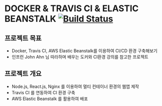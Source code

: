 # DOCKER & TRAVIS CI & ELASTIC BEANSTALK [![Build Status](https://travis-ci.org/yeo311/docker-travisci-elasticbeanstalk.svg?branch=master)](https://travis-ci.org/yeo311/docker-travisci-elasticbeanstalk)
## 프로젝트 목표
- Docker, Travis CI, AWS Elastic Beanstalk를 이용하여 CI/CD 환경 구축해보기
- 인프런 John Ahn 님 따라하며 배우는 도커와 CI환경 강의를 참고한 프로젝트

## 프로젝트 개요
- Node.js, React.js, Nginx 를 이용하여 멀티 컨테이너 환경의 웹앱 제작
- Travis CI 를 연동하여 CI 환경 구축
- AWS Elastic Beanstalk 를 활용하여 배포